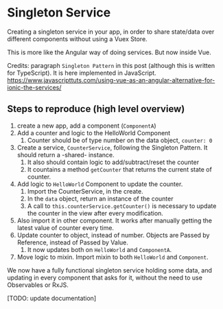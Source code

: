 # Singleton Service
Creating a singleton service in your app, in order to share state/data over different components without using a Vuex Store.

This is more like the Angular way of doing services. But now inside Vue.

Credits: paragraph `Singleton Pattern` in this post (although this is written for TypeScript). It is here implemented in JavaScript.
https://www.javascripttuts.com/using-vue-as-an-angular-alternative-for-ionic-the-services/

## Steps to reproduce (high level overview)
1. create a new app, add a component (`ComponentA`)
1. Add a counter and logic to the HelloWorld Component
	1. Counter should be of type number on the data object, `counter: 0`
1. Create a service, `CounterService`, following the Singleton Pattern. It should return a -shared- instance.
	1. It also should contain logic to add/subtract/reset the counter
	1. It countains a method `getCounter` that returns the current state of counter.
1. Add logic to `HelloWorld` Component to update the counter.
	1. Import the CounterService, in the create.
	1. In the `data` object, return an instance of the counter
	1. A call to `this.counterService.getCounter()` is necessary to update the counter in the view after every modification.
1. Also import it in other component. It works after manually getting the latest value of counter every time.
1. Update counter to object, instead of number. Objects are Passed by Reference, instead of Passed by Value.
	1. It now updates both on `HelloWorld` and `ComponentA`.
1. Move logic to mixin. Import mixin to both `HelloWorld` and `Component`. 

We now have a fully functional singleton service holding some data, and updating in every component that asks for it, without the need to use Observables or RxJS.

[TODO: update documentation]
